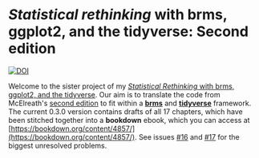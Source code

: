 # *Statistical rethinking* with brms, ggplot2, and the tidyverse: Second edition

[![DOI](https://zenodo.org/badge/DOI/10.5281/zenodo.7125723.svg)](https://doi.org/10.5281/zenodo.7125723)

Welcome to the sister project of my [*Statistical Rethinking* with brms, ggplot2, and the tidyverse](https://github.com/ASKurz/Statistical_Rethinking_with_brms_ggplot2_and_the_tidyverse). Our aim is to translate the code from McElreath's [second edition](http://elevanth.org/blog/2018/07/14/statistical-rethinking-edition-2-eta-2020/) to fit within a [**brms**](https://github.com/paul-buerkner/brms) and [**tidyverse**](https://www.tidyverse.org) framework. The current 0.3.0 version contains drafts of all 17 chapters, which have been stitched together into a **bookdown** ebook, which you can access at [https://bookdown.org/content/4857/](https://bookdown.org/content/4857/). See issues [#16](https://github.com/ASKurz/Statistical_Rethinking_with_brms_ggplot2_and_the_tidyverse_2_ed/issues/16) and [#17](https://github.com/ASKurz/Statistical_Rethinking_with_brms_ggplot2_and_the_tidyverse_2_ed/issues/17) for the biggest unresolved problems.
